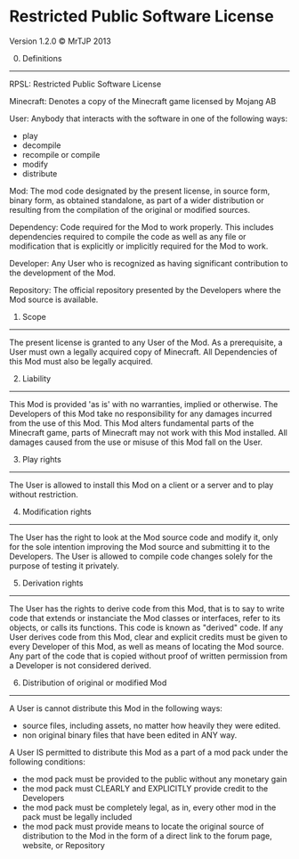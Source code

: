 Restricted Public Software License
============================

Version 1.2.0
© MrTJP 2013

0. Definitions
--------------
RPSL: Restricted Public Software License

Minecraft: Denotes a copy of the Minecraft game licensed by Mojang AB

User: Anybody that interacts with the software in one of the following ways:
   - play
   - decompile
   - recompile or compile
   - modify
   - distribute

Mod: The mod code designated by the present license, in source form, binary
form, as obtained standalone, as part of a wider distribution or resulting from
the compilation of the original or modified sources.

Dependency: Code required for the Mod to work properly. This includes 
dependencies required to compile the code as well as any file or modification
that is explicitly or implicitly required for the Mod to work.

Developer: Any User who is recognized as having significant contribution to 
the development of the Mod.  

Repository: The official repository presented by the Developers where the 
Mod source is available.

1. Scope
--------

The present license is granted to any User of the Mod. As a prerequisite, 
a User must own a legally acquired copy of Minecraft. All Dependencies of 
this Mod must also be legally acquired.

2. Liability
------------

This Mod is provided 'as is' with no warranties, implied or otherwise. The 
Developers of this Mod take no responsibility for any damages incurred from 
the use of this Mod. This Mod alters fundamental parts of the Minecraft game, 
parts of Minecraft may not work with this Mod installed. All damages caused 
from the use or misuse of this Mod fall on the User.

3. Play rights
--------------

The User is allowed to install this Mod on a client or a server and to play 
without restriction.

4. Modification rights
----------------------

The User has the right to look at the Mod source code and modify it, only for 
the sole intention improving the Mod source and submitting it to the Developers. 
The User is allowed to compile code changes solely for the purpose of testing it 
privately.


5. Derivation rights
--------------------

The User has the rights to derive code from this Mod, that is to say to
write code that extends or instanciate the Mod classes or interfaces, refer to its 
objects, or calls its functions. This code is known as "derived" code. If any User 
derives code from this Mod, clear and explicit credits must be given to every 
Developer of this Mod, as well as means of locating the Mod source. Any part of the
code that is copied without proof of written permission from a Developer is not
considered derived.

6. Distribution of original or modified Mod
-------------------------------------------

A User is cannot distribute this Mod in the following ways:
   - source files, including assets, no matter how heavily they were edited.
   - non original binary files that have been edited in ANY way.

A User IS permitted to distribute this Mod as a part of a mod pack under the 
following conditions:
   - the mod pack must be provided to the public without any monetary gain
   - the mod pack must CLEARLY and EXPLICITLY provide credit to the Developers
   - the mod pack must be completely legal, as in, every other mod in the pack
     must be legally included
   - the mod pack must provide means to locate the original source of distribution
     to the Mod in the form of a direct link to the forum page, website, or 
     Repository
